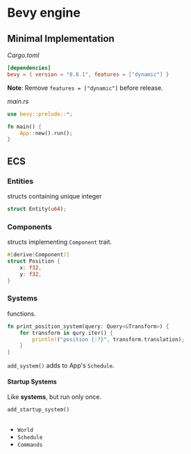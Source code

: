 # Bevy engine

## Minimal Implementation

*Cargo.toml*

```toml
[dependencies]
bevy = { version = "0.8.1", features = ["dynamic"] }
```

**Note**: Remove `features = ["dynamic"]` before release.

*main.rs*

```rust
use bevy::prelude::*;

fn main() {
    App::new().run();
}
```

## ECS

### Entities

structs containing unique integer

```rust
struct Entity(u64);
```

### Components

structs implementing `Component` trait.

```rust
#[derive(Component)]
struct Position {
    x: f32,
    y: f32,
}
```

### Systems

functions.

```rust
fn print_position_system(query: Query<&Transform>) {
    for transform in qury.iter() {
        println!("position {:?}", transform.translation);
    }
}
```

`add_system()` adds to App's `Schedule`.

#### Startup Systems

Like **systems**, but run only once.

`add_startup_system()`

##

- `World`
- `Schedule`
- `Commands`
